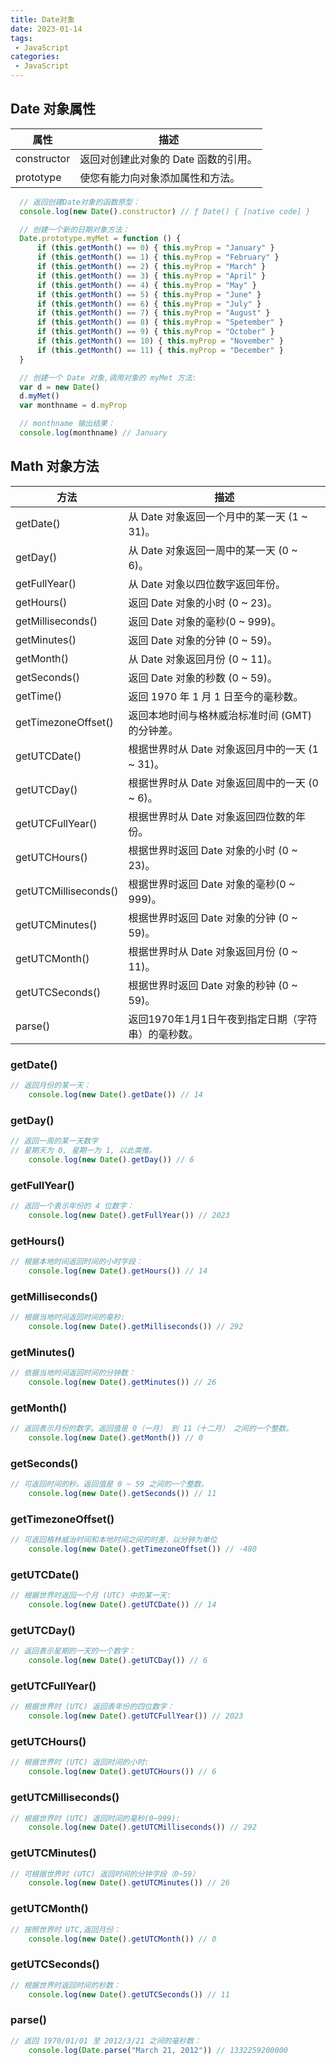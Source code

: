 ```yaml
---
title: Date对象
date: 2023-01-14
tags:
 - JavaScript
categories:
 - JavaScript
---
```

## Date 对象属性

| 属性        | 描述                                 |
| ----------- | ------------------------------------ |
| constructor | 返回对创建此对象的 Date 函数的引用。 |
| prototype   | 使您有能力向对象添加属性和方法。     |

```js
  // 返回创建Date对象的函数原型：
  console.log(new Date().constructor) // ƒ Date() { [native code] }

  // 创建一个新的日期对象方法：
  Date.prototype.myMet = function () {
      if (this.getMonth() == 0) { this.myProp = "January" }
      if (this.getMonth() == 1) { this.myProp = "February" }
      if (this.getMonth() == 2) { this.myProp = "March" }
      if (this.getMonth() == 3) { this.myProp = "April" }
      if (this.getMonth() == 4) { this.myProp = "May" }
      if (this.getMonth() == 5) { this.myProp = "June" }
      if (this.getMonth() == 6) { this.myProp = "July" }
      if (this.getMonth() == 7) { this.myProp = "August" }
      if (this.getMonth() == 8) { this.myProp = "Spetember" }
      if (this.getMonth() == 9) { this.myProp = "October" }
      if (this.getMonth() == 10) { this.myProp = "November" }
      if (this.getMonth() == 11) { this.myProp = "December" }
  }

  // 创建一个 Date 对象,调用对象的 myMet 方法:
  var d = new Date()
  d.myMet()
  var monthname = d.myProp

  // monthname 输出结果：
  console.log(monthname) // January
```
## Math 对象方法

| 方法                 | 描述                                               |
| -------------------- | -------------------------------------------------- |
| getDate()            | 从 Date 对象返回一个月中的某一天 (1 ~ 31)。        |
| getDay()             | 从 Date 对象返回一周中的某一天 (0 ~ 6)。           |
| getFullYear()        | 从 Date 对象以四位数字返回年份。                   |
| getHours()           | 返回 Date 对象的小时 (0 ~ 23)。                    |
| getMilliseconds()    | 返回 Date 对象的毫秒(0 ~ 999)。                    |
| getMinutes()         | 返回 Date 对象的分钟 (0 ~ 59)。                    |
| getMonth()           | 从 Date 对象返回月份 (0 ~ 11)。                    |
| getSeconds()         | 返回 Date 对象的秒数 (0 ~ 59)。                    |
| getTime()            | 返回 1970 年 1 月 1 日至今的毫秒数。               |
| getTimezoneOffset()  | 返回本地时间与格林威治标准时间 (GMT) 的分钟差。    |
| getUTCDate()         | 根据世界时从 Date 对象返回月中的一天 (1 ~ 31)。    |
| getUTCDay()          | 根据世界时从 Date 对象返回周中的一天 (0 ~ 6)。     |
| getUTCFullYear()     | 根据世界时从 Date 对象返回四位数的年份。           |
| getUTCHours()        | 根据世界时返回 Date 对象的小时 (0 ~ 23)。          |
| getUTCMilliseconds() | 根据世界时返回 Date 对象的毫秒(0 ~ 999)。          |
| getUTCMinutes()      | 根据世界时返回 Date 对象的分钟 (0 ~ 59)。          |
| getUTCMonth()        | 根据世界时从 Date 对象返回月份 (0 ~ 11)。          |
| getUTCSeconds()      | 根据世界时返回 Date 对象的秒钟 (0 ~ 59)。          |
| parse()              | 返回1970年1月1日午夜到指定日期（字符串）的毫秒数。 |

### getDate()
```js
// 返回月份的某一天：
    console.log(new Date().getDate()) // 14
```

### getDay()
```js
// 返回一周的某一天数字
// 星期天为 0, 星期一为 1, 以此类推。
    console.log(new Date().getDay()) // 6
```

### getFullYear()
```js
// 返回一个表示年份的 4 位数字：
    console.log(new Date().getFullYear()) // 2023
```

### getHours()
```js
// 根据本地时间返回时间的小时字段：
    console.log(new Date().getHours()) // 14
```

### getMilliseconds()
```js
// 根据当地时间返回时间的毫秒:
    console.log(new Date().getMilliseconds()) // 292
```

### getMinutes()
```js
// 依据当地时间返回时间的分钟数：
    console.log(new Date().getMinutes()) // 26
```

### getMonth()
```js
// 返回表示月份的数字。返回值是 0（一月） 到 11（十二月） 之间的一个整数。
    console.log(new Date().getMonth()) // 0
```

### getSeconds()
```js
// 可返回时间的秒。返回值是 0 ~ 59 之间的一个整数。
    console.log(new Date().getSeconds()) // 11
```

### getTimezoneOffset()
```js
// 可返回格林威治时间和本地时间之间的时差，以分钟为单位
    console.log(new Date().getTimezoneOffset()) // -480
```

### getUTCDate()
```js
// 根据世界时返回一个月 (UTC) 中的某一天:
    console.log(new Date().getUTCDate()) // 14
```

### getUTCDay()
```js
// 返回表示星期的一天的一个数字：
    console.log(new Date().getUTCDay()) // 6
```

### getUTCFullYear()
```js
// 根据世界时 (UTC) 返回表年份的四位数字：
    console.log(new Date().getUTCFullYear()) // 2023
```

### getUTCHours()
```js
// 根据世界时 (UTC) 返回时间的小时:
    console.log(new Date().getUTCHours()) // 6
```

### getUTCMilliseconds()
```js
// 根据世界时 (UTC) 返回时间的毫秒(0~999):
    console.log(new Date().getUTCMilliseconds()) // 292
```

### getUTCMinutes()
```js
// 可根据世界时 (UTC) 返回时间的分钟字段（0~59）
    console.log(new Date().getUTCMinutes()) // 26
```

### getUTCMonth()
```js
// 按照世界时 UTC,返回月份：
    console.log(new Date().getUTCMonth()) // 0
```

### getUTCSeconds()
```js
// 根据世界时返回时间的秒数：
    console.log(new Date().getUTCSeconds()) // 11
```

### parse()
```js
// 返回 1970/01/01 至 2012/3/21 之间的毫秒数：
    console.log(Date.parse("March 21, 2012")) // 1332259200000
```
